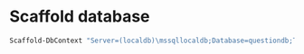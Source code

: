 ﻿# Scaffold database
```PowerShell
Scaffold-DbContext "Server=(localdb)\mssqllocaldb;Database=questiondb;Trusted_Connection=True;" Microsoft.EntityFrameworkCore.SqlServer -OutputDir Models
```
